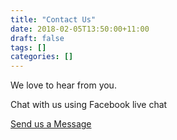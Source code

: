 ```yaml
---
title: "Contact Us"
date: 2018-02-05T13:50:00+11:00
draft: false
tags: []
categories: []
---
```



We love to hear from you.

Chat with us using Facebook live chat

<a href="https://www.facebook.com/gentsterritory" target="_blank">Send us a Message</a>
